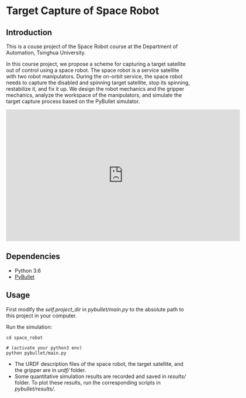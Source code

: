 # Target Capture of Space Robot

## Introduction

This is a couse project of the Space Robot course at the Department of Automation, Tsinghua University.

In this course project, we propose a scheme for capturing a target satellite out of control using a space robot. The space robot is a service satellite with two robot manipulators. During the on-orbit service, the space robot needs to capture the disabled and spinning target satellite, stop its spinning, restabilize it, and fix it up. We design the robot mechanics and the gripper mechanics, analyze the workspace of the manipulators, and simulate the target capture process based on the PyBullet simulator.


<p align="center">
<iframe width="640" height="360" src="https://player.bilibili.com/player.html?aid=252657952&bvid=BV1jY411p7Nk&cid=471247927&page=1" title="bilibili video player" frameborder="0" allow="accelerometer; autoplay; clipboard-write; encrypted-media; gyroscope; picture-in-picture" allowfullscreen> </iframe>
</p>


## Dependencies

* Python 3.6
* [PyBullet](https://pybullet.org/wordpress/)



## Usage

First modify the *self.project_dir* in *pybullet/main.py* to the absolute path to this project in your computer.

Run the simulation:
```
cd space_robot

# (activate your python3 env)
python pybullet/main.py
```



* The URDF description files of the space robot, the target satellite, and the gripper are in *urdf/*  folder.
* Some quantitative simulation results are recorded and saved in *results/* folder. To plot these results, run the corresponding scripts in *pybullet/results/*.

